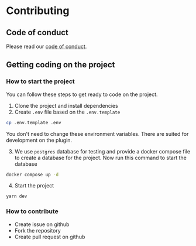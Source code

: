# Contributing

## Code of conduct

Please read our [code of conduct](./CODE_OF_CONDUCT.md).

## Getting coding on the project

### How to start the project

You can follow these steps to get ready to code on the project.

1. Clone the project and install dependencies
2. Create `.env` file based on the `.env.template`

```bash
cp .env.template .env
```

You don't need to change these environment variables. There are suited for development on the plugin.

3. We use `postgres` database for testing and provide a docker compose file to create a database for the project.
Now run this command to start the database

```bash
docker compose up -d
```

4. Start the project

```bash
yarn dev
```

### How to contribute

- Create issue on github
- Fork the repository
- Create pull request on github
